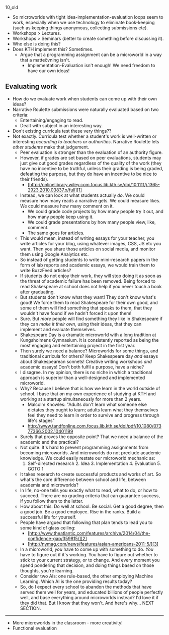 10_old

* So microworlds with tight idea-implementation-evaluation loops seem to work, especially when we use technology to eliminate book-keeping (such as keeping things anonymous, collecting submissions etc). 
* Workshops \> Lectures.
* Workshops \> Seminars (better to create something before discussing it).
* Who else is doing this?
* Does KTH implement this? Sometimes.
	* Argue that a programming assignment can be a microworld in a way that a matteövning isn't. 
		* Implementation-Evaluation isn't enough! We need freedom to have our own ideas!

## Evaluating work
* How do we evaluate work when students can come up with their own ideas?
* Narrative Roulette submissions were naturally evaluated based on two criteria: 
	* Entertaining/engaging to read.
	* Dealt with subject in an interesting way.
* Don't existing curricula test these very things??
* Not exactly. Curricula test whether a student's work is well-written or interesting *according to teachers or authorities*. Narrative Roulette lets *other students* make that judgement. 
	* Peer evaluation is stronger than the evaluation of an authority figure. 
	* However, if grades are set based on peer evaluations, students may just give out good grades regardless of the quality of the work (they have no incentive to be truthful, unless their grading is being graded, defeating the purpose, but they do have an incentive to be nice to their friends).
		* [http://onlinelibrary.wiley.com.focus.lib.kth.se/doi/10.1111/j.1365-2923.2010.03837.x/full][1]
	* Instead, we can look at what students actually *do*. We could measure how many reads a narrative gets. We could measure likes. We could measure how many comment on it.
		* We could grade code projects by how many people try it out, and how many people keep using it. 
		* We could grade presentations by how many people view, like, comment. 
		* The same goes for articles.
	* This would mean, instead of writing essays for your teacher, you write articles for your blog, using whatever images, CSS, JS etc you want. Then you share those articles on social media, and monitor them using Google Analytics etc.
	* So instead of getting students to write mini-research papers in the form of lab reports and academic essays, we would train them to write BuzzFeed articles?
	* If students do not enjoy their work, they will stop doing it as soon as the threat of academic failure has been removed. Being forced to read Shakespeare at school does not help if you never touch a book after graduating. 
	* But students don't know what they want! They don't know what's good! We force them to read Shakespeare for their own good, and some of them will find something that speaks to them, that they wouldn't have found if we hadn't forced it upon them!
	* Sure. But *more* people will find something they like in Shakespeare if they can *make it their own*, using their ideas, that they can implement and evaluate themselves.
	* Shakespeare Day is a dramatic microworld with a long tradition at Kungsholmens Gymnasium. It is consistently reported as being the most engaging and entertaining project in the first year.
	* Then surely we need a balance? Microworlds for some things, and traditional curricula for others? Keep Shakespeare day *and* essays about Shakespearean sonnets! Creative writing workshops *and* academic essays! Don't both fulfil a purpose, have a niche?
	* I disagree. In my opinion, there is no niche in which a traditional approach is superior than a well-designed and implemented microworld.
	* Why? Because I believe that is how we learn in the world outside of school. I base that on my own experience of studying at KTH and working at a startup simultaneously for more than 2 years. 
		* Malcolm Knowles: "Adults don't learn what someone else dictates they ought to learn; adults learn what they them­selves feel they need to learn in order to survive and progress through life's stages"
		* http://www.tandfonline.com.focus.lib.kth.se/doi/pdf/10.1080/07377366.2002.10401199
	* Surely that proves the opposite point? That we need a balance of the academic and the practical?
	* Not quite. It's hard to prevent programming assignments from becoming microworlds. And microworlds do not preclude academic knowledge. We could easily restate our microworld mechanic as:
		1. Self-directed research
			2. Idea
			3. Implementation
			4. Evaluation
			5. GOTO 1
	* It takes research to create successful products and works of art. So what's the core difference between school and life, between academia and microworlds?
	* In life, no-one tells you exactly what to read, what to do, or how to succeed. There are no grading criteria that can guarantee success, if you follow them to the letter.
	* How about this: Do well at school. Be social. Get a good degree, then a good job. Be a good employee. Rise in the ranks. Build a successful life for yourself.
	* People have argued that following that plan tends to lead you to some kind of glass ceiling: 
		* [http://www.theatlantic.com/features/archive/2014/04/the-confidence-gap/359815/][2]
		* [http://nymag.com/news/features/asian-americans-2011-5/][3]
	* In a microworld, *you* have to come up with something to do. *You* have to figure out if it's working. You have to figure out whether to stick to your current strategy, or to change. And every moment you spend pondering that decision, and doing things based on those thoughts, you're learning. 
	* Consider two AIs: one rule-based, the other employing Machine Learning. Which AI is the one providing results today? 
	* So, do I expect every school to abandon the methods that have served them well for years, and educated billions of people perfectly well, and base everything around microworlds instead? I'd love it if they did that. But I know that they won't. And here's why... NEXT SECTION.

---- 
* More microworlds in the classroom - more creativity!
* Functional evaluation


[1]:	http://onlinelibrary.wiley.com.focus.lib.kth.se/doi/10.1111/j.1365-2923.2010.03837.x/full
[2]:	http://www.theatlantic.com/features/archive/2014/04/the-confidence-gap/359815/
[3]:	http://nymag.com/news/features/asian-americans-2011-5/